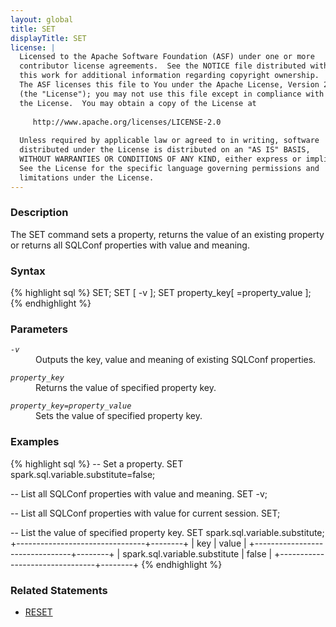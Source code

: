 ```yaml
---
layout: global
title: SET
displayTitle: SET
license: |
  Licensed to the Apache Software Foundation (ASF) under one or more
  contributor license agreements.  See the NOTICE file distributed with
  this work for additional information regarding copyright ownership.
  The ASF licenses this file to You under the Apache License, Version 2.0
  (the "License"); you may not use this file except in compliance with
  the License.  You may obtain a copy of the License at
 
     http://www.apache.org/licenses/LICENSE-2.0
 
  Unless required by applicable law or agreed to in writing, software
  distributed under the License is distributed on an "AS IS" BASIS,
  WITHOUT WARRANTIES OR CONDITIONS OF ANY KIND, either express or implied.
  See the License for the specific language governing permissions and
  limitations under the License.
---
```


### Description
The SET command sets a property, returns the value of an existing property or returns all SQLConf properties with value and meaning.

### Syntax
{% highlight sql %}
SET;
SET [ -v ];
SET property_key[ =property_value ];
{% endhighlight %}

### Parameters
<dl>
  <dt><code><em>-v</em></code></dt>
  <dd>Outputs the key, value and meaning of existing SQLConf properties.</dd>
</dl>

<dl>
  <dt><code><em>property_key</em></code></dt>
  <dd>Returns the value of specified property key.</dd>
</dl>

<dl>
  <dt><code><em>property_key=property_value</em></code></dt>
  <dd>Sets the value of specified property key.</dd>
</dl>

### Examples
{% highlight sql %}
-- Set a property.
SET  spark.sql.variable.substitute=false;

-- List all SQLConf properties with value and meaning.
SET -v;

-- List all SQLConf properties with value for current session.
SET;

-- List the value of specified property key.
SET  spark.sql.variable.substitute;
    +--------------------------------+--------+
    |              key               | value  |
    +--------------------------------+--------+
    | spark.sql.variable.substitute  | false  |
    +--------------------------------+--------+
{% endhighlight %}

### Related Statements
- [RESET](sql-ref-syntax-aux-conf-mgmt-reset.html)
